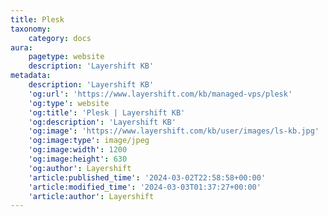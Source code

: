 ```yaml
---
title: Plesk
taxonomy:
    category: docs
aura:
    pagetype: website
    description: 'Layershift KB'
metadata:
    description: 'Layershift KB'
    'og:url': 'https://www.layershift.com/kb/managed-vps/plesk'
    'og:type': website
    'og:title': 'Plesk | Layershift KB'
    'og:description': 'Layershift KB'
    'og:image': 'https://www.layershift.com/kb/user/images/ls-kb.jpg'
    'og:image:type': image/jpeg
    'og:image:width': 1200
    'og:image:height': 630
    'og:author': Layershift
    'article:published_time': '2024-03-02T22:58:58+00:00'
    'article:modified_time': '2024-03-03T01:37:27+00:00'
    'article:author': Layershift
---
```


